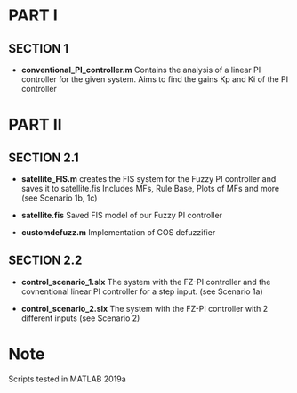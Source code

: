 # PART I 

## SECTION 1

* **</u>conventional_PI_controller.m</u>**
Contains the analysis of a linear PI controller for the given system.
Aims to find the gains Kp and Ki of the PI controller

# PART II

## SECTION 2.1

* **</u>satellite_FIS.m</u>**
creates the FIS system for the Fuzzy PI controller and saves it to satellite.fis
Includes MFs, Rule Base, Plots of MFs and more
(see Scenario 1b, 1c)

* **</u>satellite.fis</u>**
Saved FIS model of our Fuzzy PI controller

* **</u>customdefuzz.m</u>**
Implementation of COS defuzzifier

## SECTION 2.2

* **</u>control_scenario_1.slx</u>**
The system with the FZ-PI controller and the covnentional linear PI controller for a step input.
(see Scenario 1a)

* **</u>control_scenario_2.slx</u>**
The system with the FZ-PI controller with 2 different inputs (see Scenario 2)

# Note
Scripts tested in MATLAB 2019a


